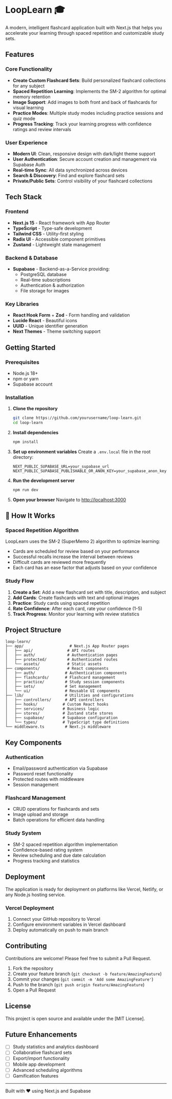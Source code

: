 # LoopLearn 🎓

A modern, intelligent flashcard application built with Next.js that helps you accelerate your learning through spaced repetition and customizable study sets.

## Features

### Core Functionality
- **Create Custom Flashcard Sets**: Build personalized flashcard collections for any subject
- **Spaced Repetition Learning**: Implements the SM-2 algorithm for optimal memory retention
- **Image Support**: Add images to both front and back of flashcards for visual learning
- **Practice Modes**: Multiple study modes including practice sessions and quiz mode
- **Progress Tracking**: Track your learning progress with confidence ratings and review intervals

### User Experience
- **Modern UI**: Clean, responsive design with dark/light theme support
- **User Authentication**: Secure account creation and management via Supabase Auth
- **Real-time Sync**: All data synchronized across devices
- **Search & Discovery**: Find and explore flashcard sets
- **Private/Public Sets**: Control visibility of your flashcard collections

## Tech Stack

### Frontend
- **Next.js 15** - React framework with App Router
- **TypeScript** - Type-safe development
- **Tailwind CSS** - Utility-first styling
- **Radix UI** - Accessible component primitives
- **Zustand** - Lightweight state management

### Backend & Database
- **Supabase** - Backend-as-a-Service providing:
  - PostgreSQL database
  - Real-time subscriptions
  - Authentication & authorization
  - File storage for images

### Key Libraries
- **React Hook Form** + **Zod** - Form handling and validation
- **Lucide React** - Beautiful icons
- **UUID** - Unique identifier generation
- **Next Themes** - Theme switching support

## Getting Started

### Prerequisites
- Node.js 18+ 
- npm or yarn
- Supabase account

### Installation

1. **Clone the repository**
   ```bash
   git clone https://github.com/yourusername/loop-learn.git
   cd loop-learn
   ```

2. **Install dependencies**
   ```bash
   npm install
   ```

3. **Set up environment variables**
   Create a `.env.local` file in the root directory:
   ```env
   NEXT_PUBLIC_SUPABASE_URL=your_supabase_url
   NEXT_PUBLIC_SUPABASE_PUBLISHABLE_OR_ANON_KEY=your_supabase_anon_key
   ```

4. **Run the development server**
   ```bash
   npm run dev
   ```

5. **Open your browser**
   Navigate to [http://localhost:3000](http://localhost:3000)

## 📖 How It Works

### Spaced Repetition Algorithm
LoopLearn uses the SM-2 (SuperMemo 2) algorithm to optimize learning:
- Cards are scheduled for review based on your performance
- Successful recalls increase the interval between reviews
- Difficult cards are reviewed more frequently
- Each card has an ease factor that adjusts based on your confidence

### Study Flow
1. **Create a Set**: Add a new flashcard set with title, description, and subject
2. **Add Cards**: Create flashcards with text and optional images
3. **Practice**: Study cards using spaced repetition
4. **Rate Confidence**: After each card, rate your confidence (1-5)
5. **Track Progress**: Monitor your learning with review statistics

## Project Structure

```
loop-learn/
├── app/                    # Next.js App Router pages
│   ├── api/               # API routes
│   ├── auth/              # Authentication pages
│   ├── protected/         # Authenticated routes
│   └── assets/            # Static assets
├── components/            # React components
│   ├── auth/             # Authentication components
│   ├── flashcards/       # Flashcard management
│   ├── practice/         # Study session components
│   ├── sets/             # Set management
│   └── ui/               # Reusable UI components
├── lib/                  # Utilities and configurations
│   ├── controllers/      # API controllers
│   ├── hooks/           # Custom React hooks
│   ├── services/        # Business logic
│   ├── stores/          # Zustand state stores
│   ├── supabase/        # Supabase configuration
│   └── types/           # TypeScript type definitions
└── middleware.ts         # Next.js middleware
```

## Key Components

### Authentication
- Email/password authentication via Supabase
- Password reset functionality
- Protected routes with middleware
- Session management

### Flashcard Management
- CRUD operations for flashcards and sets
- Image upload and storage
- Batch operations for efficient data handling

### Study System
- SM-2 spaced repetition algorithm implementation
- Confidence-based rating system
- Review scheduling and due date calculation
- Progress tracking and statistics

## Deployment

The application is ready for deployment on platforms like Vercel, Netlify, or any Node.js hosting service.

### Vercel Deployment
1. Connect your GitHub repository to Vercel
2. Configure environment variables in Vercel dashboard
3. Deploy automatically on push to main branch

## Contributing

Contributions are welcome! Please feel free to submit a Pull Request.

1. Fork the repository
2. Create your feature branch (`git checkout -b feature/AmazingFeature`)
3. Commit your changes (`git commit -m 'Add some AmazingFeature'`)
4. Push to the branch (`git push origin feature/AmazingFeature`)
5. Open a Pull Request

## License

This project is open source and available under the [MIT License].

## Future Enhancements

- [ ] Study statistics and analytics dashboard
- [ ] Collaborative flashcard sets
- [ ] Export/import functionality
- [ ] Mobile app development
- [ ] Advanced scheduling algorithms
- [ ] Gamification features

---

Built with ❤️ using Next.js and Supabase
